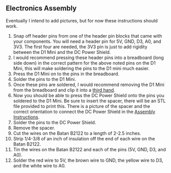 ## Electronics Assembly
Eventually I intend to add pictures, but for now these instructions should work.

1. Snap off header pins from one of the header pin blocks that came with your components. You will need a header pin for 5V, GND, D3, A0, and 3V3. The first four are needed, the 3V3 pin is just to add rigidity between the D1 Mini and the DC Power Shield.
2. I would recommend pressing these header pins into a breadboard (long side down) in the correct pattern for the above noted pins on the D1 Mini, this will make soldering the pins to the D1 mini much easier.
3. Press the D1 Mini on to the pins in the breadboard.
4. Solder the pins to the D1 Mini.
5. Once these pins are soldered, I would recommend removing the D1 Mini from the breadboard and clip it into a [third hand](https://en.wikipedia.org/wiki/Helping_hand_(tool)).
6. Now you should be able to press the DC Power Shield onto the pins you soldered to the D1 Mini. Be sure to insert the spacer, there will be an STL file provided to print this. There is a picture of the spacer and the correct orientation to connect the DC Power Shield in the [Assembly Instructions](/VENT_ASSEMBLY.md).
7. Solder the pins to the DC Power Shield.
8. Remove the spacer.
9. Cut the wires on the Batan B2122 to a length of 2-2.5 inches.
10. Strip 1/4-3/8 of an inch of insulation off the end of each wire on the Batan B2122.
11. Tin the wires on the Batan B2122 and each of the pins (5V, GND, D3, and A0).
12. Solder the red wire to 5V, the brown wire to GND, the yellow wire to D3, and the white wire to A0.
